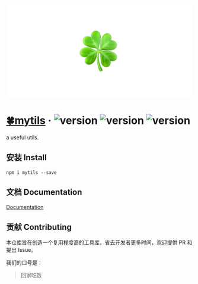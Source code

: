 ![Image text](https://raw.githubusercontent.com/milobluebell/imgs-repo/master/WX20200322-010957%402x.png)

# [🍀mytils](https://milobluebell.github.io/mytils/#/) &middot; <img alt="version" src="https://img.shields.io/npm/v/mytils?color=42b983"> <img alt="version" src="https://img.shields.io/bundlephobia/minzip/mytils?color=%2342b983"> <img alt="version" src="https://img.shields.io/codacy/grade/29c42e17c0b341099cbc3d552ff6bff6?color=%2342b983">

a useful utils.

## 安装 Install

```
npm i mytils --save
```

## 文档 Documentation

[Documentation](https://milobluebell.github.io/mytils/#/)

## 贡献 Contributing

本仓库旨在创造一个复用程度高的工具库，省去开发者更多时间，欢迎提供 PR 和提出 Issue。

我们的口号是：

> 回家吃饭
